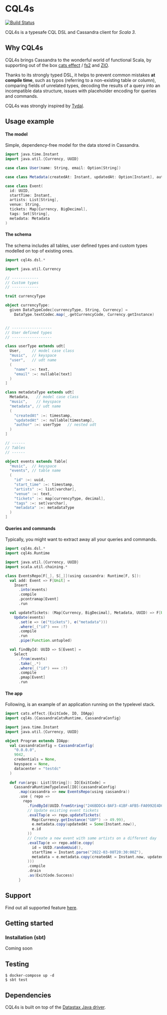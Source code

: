 # CQL4s

[![Build Status](https://app.travis-ci.com/epifab/cql4s.svg?branch=main)](https://app.travis-ci.com/epifab/cql4s)

CQL4s is a typesafe CQL DSL and Cassandra client for *Scala 3*.


## Why CQL4s

CQL4s brings Cassandra to the wonderful world of functional Scala,
by supporting out of the box [cats effect](https://typelevel.org/cats-effect) / [fs2](https://fs2.io/)
and [ZIO](https://zio.dev/).

Thanks to its strongly typed DSL, it helps to prevent common mistakes **at compile time**, such as 
typos (referring to a non-existing table or column),
comparing fields of unrelated types, 
decoding the results of a query into an incompatible data structure,
issues with placeholder encoding for queries and commands.

CQL4s was strongly inspired by [Tydal](https://github.com/epifab/tydal3).



## Usage example

#### The model

Simple, dependency-free model for the data stored in Cassandra.

```scala
import java.time.Instant
import java.util.{Currency, UUID}

case class User(name: String, email: Option[String])

case class Metadata(createdAt: Instant, updatedAt: Option[Instant], author: User)

case class Event(
  id: UUID,
  startTime: Instant,
  artists: List[String],
  venue: String,
  tickets: Map[Currency, BigDecimal],
  tags: Set[String],
  metadata: Metadata
)
```

#### The schema

The schema includes all tables, user defined types and custom types modelled on top of existing ones.

```scala
import cql4s.dsl.*

import java.util.Currency

// ------------
// Custom types
// ------------

trait currencyType

object currencyType:
  given DataTypeCodec[currencyType, String, Currency] = 
    DataType.textCodec.map(_.getCurrencyCode, Currency.getInstance)


// ------------------
// User defined types
// ------------------

class userType extends udt[
  User,     // model case class
  "music",  // keyspace
  "user",   // udt name
  (
    "name" :=: text,
    "email" :=: nullable[text]
  )
]

class metadataType extends udt[
  Metadata,   // model case class
  "music",    // keyspace
  "metadata", // udt name
  (
    "createdAt" :=: timestamp,
    "updatedAt" :=: nullable[timestamp],
    "author" :=: userType   // nested udt
  )
]

// ------
// Tables
// ------

object events extends Table[
  "music",  // keyspace
  "events", // table name
  (
    "id" :=: uuid,
    "start_time" :=: timestamp,
    "artists" :=: list[varchar],
    "venue" :=: text,
    "tickets" :=: map[currencyType, decimal],
    "tags" :=: set[varchar],
    "metadata" :=: metadataType
  )
]
```

#### Queries and commands

Typically, you might want to extract away all your queries and commands.

```scala
import cql4s.dsl.*
import cql4s.Runtime

import java.util.{Currency, UUID}
import scala.util.chaining.*

class EventsRepo[F[_], S[_]](using cassandra: Runtime[F, S]):
  val add: Event => F[Unit] =
    Insert
      .into(events)
      .compile
      .pcontramap[Event]
      .run

  val updateTickets: (Map[Currency, BigDecimal], Metadata, UUID) => F[Unit] =
    Update(events)
      .set(e => (e("tickets"), e("metadata")))
      .where(_("id") === :?)
      .compile
      .run
      .pipe(Function.untupled)

  val findById: UUID => S[Event] =
    Select
      .from(events)
      .take(_.*)
      .where(_("id") === :?)
      .compile
      .pmap[Event]
      .run
```

#### The app

Following, is an example of an application running on the typelevel stack.

```scala
import cats.effect.{ExitCode, IO, IOApp}
import cql4s.{CassandraCatsRuntime, CassandraConfig}

import java.time.Instant
import java.util.{Currency, UUID}

object Program extends IOApp:
  val cassandraConfig = CassandraConfig(
    "0.0.0.0",
    9042,
    credentials = None,
    keyspace = None,
    datacenter = "testdc"
  )
  
  def run(args: List[String]): IO[ExitCode] =
    CassandraRuntimeTypelevel[IO](cassandraConfig)
      .map(cassandra => new EventsRepo(using cassandra))
      .use { repo =>
        repo
          .findById(UUID.fromString("246BDDC4-BAF3-41BF-AFB5-FA0992E4DC6B"))
          // Update existing event tickets
          .evalTap(e => repo.updateTickets(
            Map(Currency.getInstance("GBP") -> 49.99),
            e.metadata.copy(updatedAt = Some(Instant.now)),
            e.id
          ))
          // Create a new event with same artists on a different day
          .evalTap(e => repo.add(e.copy(
            id = UUID.randomUuid(),
            startTime = Instant.parse("2022-03-08T20:30:00Z"),
            metadata = e.metadata.copy(createdAt = Instant.now, updatedAt = None)
          )))
          .compile
          .drain
          .as(ExitCode.Success)
      }
```

## Support

Find out all supported feature [here](SUPPORT.md).


## Getting started

### Installation (sbt)

Coming soon


## Testing

```shell
$ docker-compose up -d
$ sbt test
```


## Dependencies

CQL4s is built on top of the [Datastax Java driver](https://github.com/datastax/java-driver).
